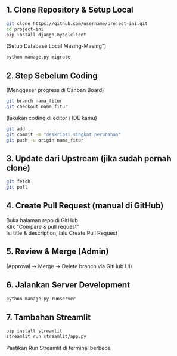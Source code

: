 ## 1. Clone Repository & Setup Local
```bash
git clone https://github.com/username/project-ini.git   
cd project-ini   
pip install django mysqlclient
```
(Setup Database Local Masing-Masing")   
```bash
python manage.py migrate                   
```

## 2. Step Sebelum Coding    
(Menggeser progress di Canban Board)    
```bash
git branch nama_fitur    
git checkout nama_fitur
```
(lakukan coding di editor / IDE kamu)    
```bash
git add .    
git commit -m "deskripsi singkat perubahan"    
git push -u origin nama_fitur    
```

## 3. Update dari Upstream (jika sudah pernah clone)     
```bash
git fetch   
git pull    
```

## 4. Create Pull Request (manual di GitHub)    
Buka halaman repo di GitHub    
Klik “Compare & pull request”    
Isi title & description, lalu Create Pull Request    

## 5. Review & Merge (Admin)    
(Approval → Merge → Delete branch via GitHub UI)    

## 6. Jalankan Server Development    
```bash
python manage.py runserver    
```
## 7. Tambahan Streamlit
```bash
pip install streamlit
streamlit run streamlit/app.py
```    
Pastikan Run Streamlit di terminal berbeda
